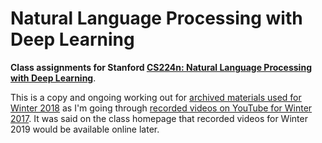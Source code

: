 # Natural Language Processing with Deep Learning

**Class assignments for Stanford [CS224n: Natural Language Processing with Deep Learning](https://web.stanford.edu/class/cs224n/)**.

This is a copy and ongoing working out for [archived materials used for Winter 2018](https://web.stanford.edu/class/archive/cs/cs224n/cs224n.1184/syllabus.html) as I'm going through [recorded videos on YouTube for Winter 2017](https://www.youtube.com/playlist?list=PL3FW7Lu3i5Jsnh1rnUwq_TcylNr7EkRe6). It was said on the class homepage that recorded videos for Winter 2019 would be available online later.
